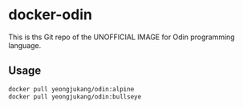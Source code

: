 # docker-odin
This is ths Git repo of the UNOFFICIAL IMAGE for Odin programming language.

## Usage
```bash
docker pull yeongjukang/odin:alpine
docker pull yeongjukang/odin:bullseye
```
